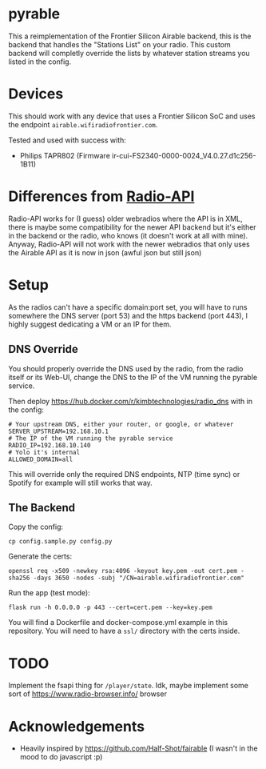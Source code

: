 # pyrable

This a reimplementation of the Frontier Silicon Airable backend, this is the backend that handles the "Stations List" on your radio.
This custom backend will completly override the lists by whatever station streams you listed in the config.

# Devices

This should work with any device that uses a Frontier Silicon SoC and uses the endpoint `airable.wifiradiofrontier.com`.

Tested and used with success with:
- Philips TAPR802 (Firmware ir-cui-FS2340-0000-0024_V4.0.27.d1c256-1B11)

# Differences from [Radio-API](https://github.com/KIMB-technologies/Radio-API)
Radio-API works for (I guess) older webradios where the API is in XML, there is maybe some compatibility for the newer API backend but it's either in the backend or the radio, who knows (it doesn't work at all with mine).
Anyway, Radio-API will not work with the newer webradios that only uses the Airable API as it is now in json (awful json but still json)

# Setup

As the radios can't have a specific domain:port set, you will have to runs somewhere the DNS server (port 53) and the https backend (port 443), I highly suggest dedicating a VM or an IP for them.

## DNS Override
You should properly override the DNS used by the radio, from the radio itself or its Web-UI, change the DNS to the IP of the VM running the pyrable service.

Then deploy https://hub.docker.com/r/kimbtechnologies/radio_dns with in the config:
```
# Your upstream DNS, either your router, or google, or whatever
SERVER_UPSTREAM=192.168.10.1
# The IP of the VM running the pyrable service
RADIO_IP=192.168.10.140
# Yolo it's internal
ALLOWED_DOMAIN=all
```

This will override only the required DNS endpoints, NTP (time sync) or Spotify for example will still works that way.

## The Backend

Copy the config:
```shell
cp config.sample.py config.py
```

Generate the certs:
```shell
openssl req -x509 -newkey rsa:4096 -keyout key.pem -out cert.pem -sha256 -days 3650 -nodes -subj "/CN=airable.wifiradiofrontier.com"
```

Run the app (test mode):
```shell
flask run -h 0.0.0.0 -p 443 --cert=cert.pem --key=key.pem
```

You will find a Dockerfile and docker-compose.yml example in this repository.
You will need to have a `ssl/` directory with the certs inside.

# TODO

Implement the fsapi thing for `/player/state`.
Idk, maybe implement some sort of https://www.radio-browser.info/ browser

# Acknowledgements

- Heavily inspired by https://github.com/Half-Shot/fairable (I wasn't in the mood to do javascript :p)
